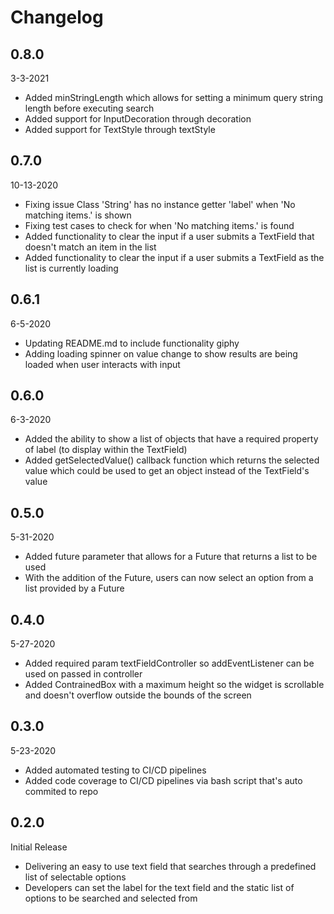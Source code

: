 # Changelog

## 0.8.0
3-3-2021
- Added minStringLength which allows for setting a minimum query string length before executing search
- Added support for InputDecoration through decoration
- Added support for TextStyle through textStyle

## 0.7.0
10-13-2020
- Fixing issue Class 'String' has no instance getter 'label' when 'No matching items.' is shown
- Fixing test cases to check for when 'No matching items.' is found
- Added functionality to clear the input if a user submits a TextField that doesn't match an item in the list
- Added functionality to clear the input if a user submits a TextField as the list is currently loading

## 0.6.1
6-5-2020
- Updating README.md to include functionality giphy
- Adding loading spinner on value change to show results are being loaded when user interacts with input

## 0.6.0
6-3-2020
- Added the ability to show a list of objects that have a required property of label (to display within the TextField)
- Added getSelectedValue() callback function which returns the selected value which could be used to get an object instead of the TextField's value

## 0.5.0
5-31-2020
- Added future parameter that allows for a Future that returns a list to be used
- With the addition of the Future, users can now select an option from a list provided by a Future

## 0.4.0
5-27-2020
- Added required param textFieldController so addEventListener can be used on passed in controller
- Added ContrainedBox with a maximum height so the widget is scrollable and doesn't overflow outside the bounds of the screen

## 0.3.0
5-23-2020
- Added automated testing to CI/CD pipelines
- Added code coverage to CI/CD pipelines via bash script that's auto commited to repo

## 0.2.0
Initial Release
- Delivering an easy to use text field that searches through a predefined list of selectable options
- Developers can set the label for the text field and the static list of options to be searched and selected from
